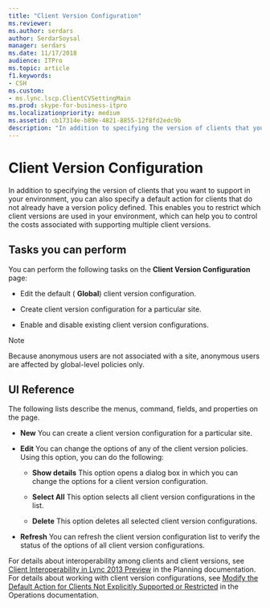 ```yaml
---
title: "Client Version Configuration"
ms.reviewer: 
ms.author: serdars
author: SerdarSoysal
manager: serdars
ms.date: 11/17/2018
audience: ITPro
ms.topic: article
f1.keywords:
- CSH
ms.custom:
- ms.lync.lscp.ClientCVSettingMain
ms.prod: skype-for-business-itpro
ms.localizationpriority: medium
ms.assetid: cb17314e-b89e-4821-8855-12f8fd2edc9b
description: "In addition to specifying the version of clients that you want to support in your environment, you can also specify a default action for clients that do not already have a version policy defined. This enables you to restrict which client versions are used in your environment, which can help you to control the costs associated with supporting multiple client versions."
---
```


# Client Version Configuration

In addition to specifying the version of clients that you want to support in your environment, you can also specify a default action for clients that do not already have a version policy defined. This enables you to restrict which client versions are used in your environment, which can help you to control the costs associated with supporting multiple client versions.

## Tasks you can perform

You can perform the following tasks on the **Client Version Configuration** page:

- Edit the default ( **Global**) client version configuration.

- Create client version configuration for a particular site.

- Enable and disable existing client version configurations.

> [!NOTE]
> Because anonymous users are not associated with a site, anonymous users are affected by global-level policies only.

## UI Reference

The following lists describe the menus, command, fields, and properties on the page.

- **New** You can create a client version configuration for a particular site.

- **Edit** You can change the options of any of the client version policies. Using this option, you can do the following:

  - **Show details** This option opens a dialog box in which you can change the options for a client version configuration.

  - **Select All** This option selects all client version configurations in the list.

  - **Delete** This option deletes all selected client version configurations.

- **Refresh** You can refresh the client version configuration list to verify the status of the options of all client version configurations.

For details about interoperability among clients and client versions, see [Client Interoperability in Lync 2013 Preview](/previous-versions/office/lync-server-2013/lync-server-2013-client-interoperability-in-lync-2013) in the Planning documentation. For details about working with client version configurations, see [Modify the Default Action for Clients Not Explicitly Supported or Restricted](/previous-versions/office/lync-server-2013/lync-server-2013-modify-the-default-action-for-clients-not-explicitly-supported-or-restricted) in the Operations documentation.